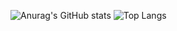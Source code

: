 ![Anurag's GitHub stats](https://github-readme-stats.vercel.app/api?username=MariusBaschnagel&show_icons=true&theme=dracula) ![Top Langs](https://github-readme-stats.vercel.app/api/top-langs/?username=MariusBaschnagel&theme=dracula&hide=css)
